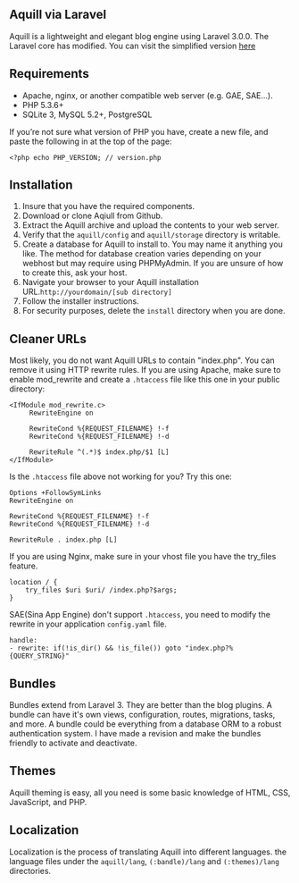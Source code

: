 ## Aquill via Laravel 

Aquill is a lightweight and elegant blog engine using Laravel 3.0.0. The Laravel core has modified. You can visit the simplified version [here](https://github.com/aquill/aquill/tree/master/laravel)

## Requirements

- Apache, nginx, or another compatible web server (e.g. GAE, SAE...).
- PHP 5.3.6+
- SQLite 3, MySQL 5.2+, PostgreSQL

If you’re not sure what version of PHP you have, create a new file, and paste the following in at the top of the page:

	<?php echo PHP_VERSION; // version.php

## Installation

1. Insure that you have the required components.
2. Download or clone Aqiull from Github.
3. Extract the Aquill archive and upload the contents to your web server.
4. Verify that the `aquill/config` and `aquill/storage` directory is writable.
5. Create a database for Aquill to install to. You may name it anything you like. The method for database creation varies depending on your webhost but may require using PHPMyAdmin. If you are unsure of how to create this, ask your host.
6. Navigate your browser to your Aquill installation URL.`http://yourdomain/[sub directory]`
7. Follow the installer instructions.
8. For security purposes, delete the `install` directory when you are done.

## Cleaner URLs

Most likely, you do not want Aquill URLs to contain "index.php". You can remove it using HTTP rewrite rules. If you are using Apache, make sure to enable mod_rewrite and create a `.htaccess` file like this one in your public directory:

    <IfModule mod_rewrite.c>
         RewriteEngine on

         RewriteCond %{REQUEST_FILENAME} !-f
         RewriteCond %{REQUEST_FILENAME} !-d

         RewriteRule ^(.*)$ index.php/$1 [L]
    </IfModule>

Is the `.htaccess` file above not working for you? Try this one:

    Options +FollowSymLinks
    RewriteEngine on

    RewriteCond %{REQUEST_FILENAME} !-f
    RewriteCond %{REQUEST_FILENAME} !-d

    RewriteRule . index.php [L]
    
If you are using Nginx, make sure in your vhost file you have the try_files feature.

    location / {
        try_files $uri $uri/ /index.php?$args;
    }
    
SAE(Sina App Engine) don't support `.htaccess`, you need to modify the rewrite in your application `config.yaml` file.

    handle:
    - rewrite: if(!is_dir() && !is_file()) goto "index.php?%{QUERY_STRING}"

## Bundles

Bundles extend from Laravel 3. They are better than the blog plugins. A bundle can have it's own views, configuration, routes, migrations, tasks, and more. A bundle could be everything from a database ORM to a robust authentication system. I have made a revision and make the bundles friendly to activate and deactivate.

## Themes

Aquill theming is easy, all you need is some basic knowledge of HTML, CSS, JavaScript, and PHP. 

## Localization

Localization is the process of translating Aquill into different languages. the language files under the `aquill/lang`, `(:bandle)/lang` and `(:themes)/lang` directories.

